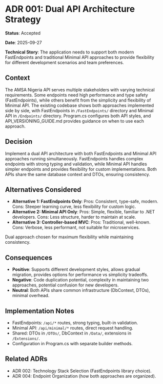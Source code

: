 # ADR 001: Dual API Architecture Strategy

**Status**: Accepted

**Date**: 2025-09-27

**Technical Story**: The application needs to support both modern FastEndpoints and traditional Minimal API approaches to provide flexibility for different development scenarios and team preferences.

## Context
The AMSA Nigeria API serves multiple stakeholders with varying technical requirements. Some endpoints need high performance and type safety (FastEndpoints), while others benefit from the simplicity and flexibility of Minimal API. The existing codebase shows both approaches implemented side by side, with FastEndpoints in `/FastEndpoints/` directory and Minimal API in `/Endpoints/` directory. Program.cs configures both API styles, and API_VERSIONING_GUIDE.md provides guidance on when to use each approach.

## Decision
Implement a dual API architecture with both FastEndpoints and Minimal API approaches running simultaneously. FastEndpoints handles complex endpoints with strong typing and validation, while Minimal API handles simpler endpoints and provides flexibility for custom implementations. Both APIs share the same database context and DTOs, ensuring consistency.

## Alternatives Considered
- **Alternative 1: FastEndpoints Only**: Pros: Consistent, type-safe, modern. Cons: Steeper learning curve, less flexibility for custom logic.
- **Alternative 2: Minimal API Only**: Pros: Simple, flexible, familiar to .NET developers. Cons: Less structure, harder to maintain at scale.
- **Alternative 3: Controller-based MVC**: Pros: Traditional, well-known. Cons: Verbose, less performant, not suitable for microservices.

Dual approach chosen for maximum flexibility while maintaining consistency.

## Consequences
- **Positive**: Supports different development styles, allows gradual migration, provides options for performance vs simplicity tradeoffs.
- **Negative**: Code duplication potential, complexity in maintaining two approaches, potential confusion for new developers.
- **Neutral**: Both APIs share common infrastructure (DbContext, DTOs), minimal overhead.

## Implementation Notes
- FastEndpoints: `/api/*` routes, strong typing, built-in validation.
- Minimal API: `/api/minimal/*` routes, direct request handling.
- Shared: DTOs in `/DTOs/`, DbContext in `/Data/`, extensions in `/Extensions/`.
- Configuration in Program.cs with separate builder methods.

## Related ADRs
- ADR 002: Technology Stack Selection (FastEndpoints library choice).
- ADR 004: Endpoint Organization (how both approaches are organized).
